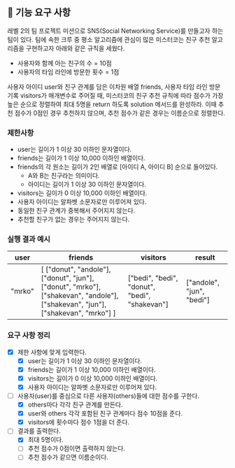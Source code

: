 ## 🚀 기능 요구 사항

레벨 2의 팀 프로젝트 미션으로 SNS(Social Networking Service)를 만들고자 하는 팀이 있다. 팀에 속한 크루 중 평소 알고리즘에 관심이 많은 미스터코는 친구 추천 알고리즘을 구현하고자 아래와 같은 규칙을 세웠다.

- 사용자와 함께 아는 친구의 수 = 10점
- 사용자의 타임 라인에 방문한 횟수 = 1점

사용자 아이디 user와 친구 관계를 담은 이차원 배열 friends, 사용자 타임 라인 방문 기록 visitors가 매개변수로 주어질 때, 미스터코의 친구 추천 규칙에 따라 점수가 가장 높은 순으로 정렬하여 최대 5명을 return 하도록 solution 메서드를 완성하라. 이때 추천 점수가 0점인 경우 추천하지 않으며, 추천 점수가 같은 경우는 이름순으로 정렬한다.

### 제한사항

- user는 길이가 1 이상 30 이하인 문자열이다.
- friends는 길이가 1 이상 10,000 이하인 배열이다.
- friends의 각 원소는 길이가 2인 배열로 [아이디 A, 아이디 B] 순으로 들어있다.
  - A와 B는 친구라는 의미이다.
  - 아이디는 길이가 1 이상 30 이하인 문자열이다.
- visitors는 길이가 0 이상 10,000 이하인 배열이다.
- 사용자 아이디는 알파벳 소문자로만 이루어져 있다.
- 동일한 친구 관계가 중복해서 주어지지 않는다.
- 추천할 친구가 없는 경우는 주어지지 않는다.

### 실행 결과 예시

| user   | friends                                                                                                                         | visitors                                      | result                    |
| ------ | ------------------------------------------------------------------------------------------------------------------------------- | --------------------------------------------- | ------------------------- |
| "mrko" | [ ["donut", "andole"], ["donut", "jun"], ["donut", "mrko"], ["shakevan", "andole"], ["shakevan", "jun"], ["shakevan", "mrko"] ] | ["bedi", "bedi", "donut", "bedi", "shakevan"] | ["andole", "jun", "bedi"] |

### 요구 사항 정리

- [x] 제한 사항에 맞게 입력한다.
  - [x] user는 길이가 1 이상 30 이하인 문자열이다.
  - [x] friends는 길이가 1 이상 10,000 이하인 배열이다.
  - [x] visitors는 길이가 0 이상 10,000 이하인 배열이다.
  - [x] 사용자 아이디는 알파벳 소문자로만 이루어져 있다.
- [ ] 사용자(user)를 중심으로 다른 사용자(others)들에 대한 점수를 구한다.
  - [x] others마다 각각 친구 관계를 만든다.
  - [x] user와 others 각각 포함된 친구 관계마다 점수 10점을 준다.
  - [x] visitors에 횟수마다 점수 1점을 더 준다.
- [ ] 결과를 출력한다.
  - [x] 최대 5명이다.
  - [ ] 추천 점수가 0점이면 출력하지 않는다.
  - [ ] 추천 점수가 같으면 이름순이다.
